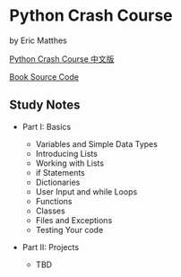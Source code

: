 # Python Crash Course #

by Eric Matthes

[Python Crash Course 中文版](https://www.ituring.com.cn/book/1861 "")

[Book Source Code](https://www.ituring.com.cn/book/download/d9988c6a-0e57-4774-8879-5863a4d32e48 "")

## Study Notes ## 


* Part I: Basics
    * Variables and Simple Data Types
    * Introducing Lists
    * Working with Lists
    * if Statements
    * Dictionaries
    * User Input and while Loops
    * Functions
    * Classes
    * Files and Exceptions
    * Testing Your code

* Part II: Projects
    * TBD
